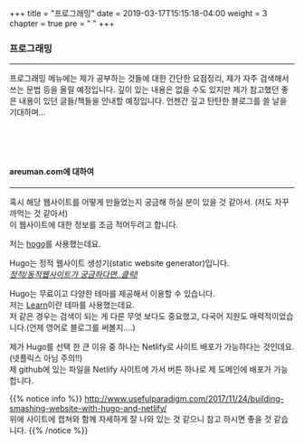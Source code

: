 +++
title = "프로그래밍"
date = 2019-03-17T15:15:18-04:00
weight = 3
chapter = true
pre = "<i class='fas fa-laptop-code'></i> "
+++

### 프로그래밍
***

프로그래밍 메뉴에는 제가 공부하는 것들에 대한 간단한 요점정리, 제가 자주 검색해서 쓰는 문법 등을 올릴 예정입니다.
깊이 있는 내용은 없을 수도 있지만 제가 참고했던 좋은 내용이 있던 글들/책들을 안내할 예정입니다.
언젠간 깊고 탄탄한 블로그를 쓸 날을 기대하며...

<br />
<br />
<br />

####  areuman.com에 대하여
___

혹시 해당 웹사이트를 어떻게 만들었는지 궁금해 하실 분이 있을 것 같아서.
(저도 자꾸 까먹는 것 같아서)<br />
이 웹사이트에 대한 정보를 조금 적어두려고 합니다.

저는 [hogo](https://gohugo.io)를 사용했는데요.

Hugo는 정적 웹사이트 생성기(static website generator)입니다.<br />
_[정적/동적웹사이트가 궁금하다면..클릭!](https://areuman.com/kr/programming/web/#web-static-dynamic)_

Hugo는 무료이고 다양한 테마를 제공해서 이용할 수 있습니다.<br />
저는 [Learn](https://themes.gohugo.io/hugo-theme-learn/)이란 테마를 사용했는데요.<br />
저 같은 경우는 검색이 되는 게 다른 무엇 보다도 중요했고, 다국어 지원도 매력적이었습니다.(언제 영어로 블로그를 써볼지....)

제가 Hugo를 선택 한 큰 이유 중 하나는 Netlify로 사이트 배포가 가능하다는 것인데요. (넷플릭스 아님 주의!!)<br />
제 github에 있는 파일을 Netlify 사이트에 가서 버튼 하나로 제 도메인에 배포가 가능합니다.


{{% notice info %}}
http://www.usefulparadigm.com/2017/11/24/building-smashing-website-with-hugo-and-netlify/ <br />
위에 사이트에 캡쳐와 함께 자세하게 잘 나와 있는 것 같으니 참고 하시면 좋을 것 같습니다.
{{% /notice %}}

